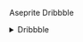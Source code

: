
Aseprite
Dribbble

<details markdown='1'><summary>Dribbble</summary>

<img src="https://cdn.dribbble.com/users/5578377/screenshots/12689046/media/a11f04bdde5938a8bbf9f4452555bed7.png?compress=1&resize=1000x750" >

<img src="https://cdn.dribbble.com/users/5578377/screenshots/12714708/media/f434ff65e2ff85b0c43512a0ace7c1ab.png?compress=1&resize=800x600" >

<img src="https://cdn.dribbble.com/users/5578377/screenshots/12844013/media/d80c3edde2814829c969db7b5ab7e0fe.png?compress=1&resize=1000x750">

<img src="https://cdn.dribbble.com/users/5578377/screenshots/12895605/media/721482fc427b6385d3bf728ef63ffed3.png?compress=1&resize=1000x750">

<img src="https://cdn.dribbble.com/users/5578377/screenshots/12897888/media/6fbabdab52a1aa36976d97dc535bdd0c.png?compress=1&resize=1000x750">

<img src="https://cdn.dribbble.com/users/5578377/screenshots/13840925/media/ee28b1cd799cf6280ca4debcc003f3ea.png?compress=1&resize=1000x750">

<img src="https://cdn.dribbble.com/users/5578377/screenshots/13841342/media/9b2884d3c96beda062b55b7a32b95e64.jpg?compress=1&resize=1000x750">

<img src="https://cdn.dribbble.com/users/5578377/screenshots/13983626/media/d19a63ed28cf638675fff1d47ea5929b.png?compress=1&resize=800x600">

<img src="https://cdn.dribbble.com/users/5578377/screenshots/13983638/media/f0032c4bb27696d0895919ad1a973383.png?compress=1&resize=800x600">

<img src="https://cdn.dribbble.com/users/5578377/screenshots/14152696/media/e69ad95dbefafb4faea2ac0d9364eccc.png?compress=1&resize=1000x750">

<img src="https://cdn.dribbble.com/users/5578377/screenshots/14152821/media/a364af89080999243877b5bcf905ef1f.png?compress=1&resize=1000x750">

<img src="https://cdn.dribbble.com/users/5578377/screenshots/14194473/media/8519657ce8590e370fcbcc68175f1973.png?compress=1&resize=800x600">

<img src="https://cdn.dribbble.com/users/5578377/screenshots/14194608/media/eb08f55ba36c2b1c9a888daee676ab36.png?compress=1&resize=1000x750">

<img src="https://cdn.dribbble.com/users/5578377/screenshots/14411414/media/580b54237b01a447ac9d8a2c96988a75.png?compress=1&resize=1000x750">

<img src="https://cdn.dribbble.com/users/5578377/screenshots/14411569/media/cd480104a996a47fe8fd13da83ec8ab0.png?compress=1&resize=1000x750">

<img src="https://cdn.dribbble.com/users/5578377/screenshots/14418675/media/b27447aff84a3081654ceca46ee96f5b.png?compress=1&resize=1000x750">

<img src="https://cdn.dribbble.com/users/5578377/screenshots/14507303/media/18dabfc3b44d7497617d85f83ca5bf3f.png?compress=1&resize=1000x750">

<img src="https://cdn.dribbble.com/users/5578377/screenshots/14541248/media/7b60444d4859a6fba2e6991e67ae6079.png?compress=1&resize=1000x750">

<img src="https://cdn.dribbble.com/users/5578377/screenshots/14541320/media/1847b59dbfc362809f65e01d3a89c317.png?compress=1&resize=1000x750">

<img src="https://cdn.dribbble.com/users/5578377/screenshots/14541510/media/ca42b4bf493099a1441a17bf56814ac9.png?compress=1&resize=1000x750">

<img src="https://cdn.dribbble.com/users/5578377/screenshots/14564535/media/f7a4f7cba40a47f7887444ced8cd872f.png?compress=1&resize=1000x750">

<img src="">

<img src="">

<img src="">

</details>
